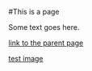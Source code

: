 #This is a page

Some text goes here.

[link to the parent page](../README.md)

[test image](../images/not_available.png?raw=true)
